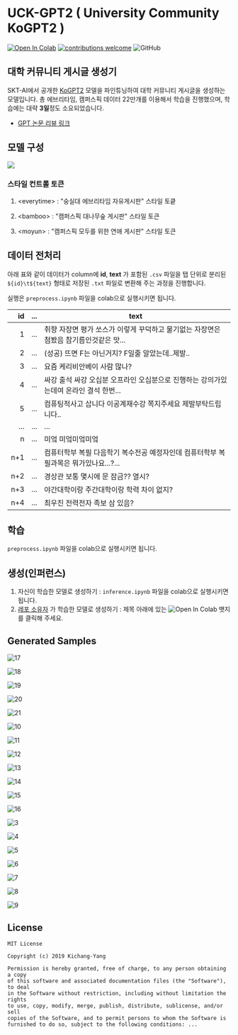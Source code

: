 # UCK-GPT2 ( University Community KoGPT2 )

[![Open In Colab](https://colab.research.google.com/assets/colab-badge.svg)](https://colab.research.google.com/drive/1p6DIxsesi3eJNPwFwvMw0MeM5LkSGoPW?usp=sharing)	[![contributions welcome](https://img.shields.io/badge/contributions-welcome-brightgreen.svg?style=flat)](https://github.com/jason9693/UCK-GPT2/issues)	![GitHub](https://img.shields.io/github/license/jason9693/UCK-GPT2)

## 대학 커뮤니티 게시글 생성기

SKT-AI에서 공개한 [KoGPT2](https://github.com/SKT-AI/KoGPT2) 모델을 파인튜닝하여 대학 커뮤니티 게시글을 생성하는 모델입니다. 총 에브리타임, 캠퍼스픽 데이터 22만개를 이용해서 학습을 진행했으며, 학습에는 대략 **3일**정도 소요되었습니다.

* [GPT 논문 리뷰 링크](https://www.notion.so/Improve-Language-Understanding-by-Generative-Pre-Training-GPT-afb4b5ef6e984961ac022b700c152b6b)

## 모델 구성

![](https://www.notion.so/image/https%3A%2F%2Fs3-us-west-2.amazonaws.com%2Fsecure.notion-static.com%2F0f67986e-9fca-43e4-97a4-c9631633d547%2Feta.png?table=block&id=fc40fe7f-abeb-4f6e-bc9b-651186c0bc77&width=3200&cache=v2)

### 스타일 컨트롤 토큰

1. \<everytime> : "숭실대 에브리타임 자유게시판" 스타일 토킅

2. \<bamboo> : "캠퍼스픽 대나무숲 게시판" 스타일 토큰

3. \<moyun> : "캠퍼스픽 모두를 위한 연애 게시판" 스타일 토큰



## 데이터 전처리

아래 표와 같이 데이터가 column에 **id**, **text** 가 포함된 `.csv` 파일을 탭 단위로 분리된 `${id}\t${text}` 형태로 저장된 `.txt` 파일로 변환해 주는 과정을 진행합니다.

실행은 `preprocess.ipynb` 파일을 colab으로 실행시키면 됩니다.

|   id | ...  | text                                                         |
| ---: | :--- | ------------------------------------------------------------ |
|    1 | ...  | 취향 자장면 평가 쏘스가 이렇게 꾸덕하고 물기없는 자장면은 첨봤음 참기름인것같은 맛... |
|    2 | ...  | (성공) 뜨면 F는 아닌거지? F일줄 알았는데..제발..             |
|    3 | ...  | 요즘 케리비안베이 사람 많나?                                 |
|    4 | ...  | 싸강 출석 싸강 오십분 오프라인 오십분으로 진행하는 강의가있는데여 온라인 결석 한번... |
|    5 | ...  | 컴퓨팅적사고 삽니다 이공계재수강 쪽지주세요 제발부탁드립니다.. |
|  ... | ...  | ...                                                          |
|    n | ...  | 미엌 미엌미엌미엌                                            |
|  n+1 | ...  | 컴퓨터학부 복필 다음학기 복수전공 예정자인데 컴퓨터학부 복필과목은 뭐가있나요...?... |
|  n+2 | ...  | 경상관 보통 몇시에 문 잠금?? 열시?                           |
|  n+3 | ...  | 야간대학이랑 주간대학이랑 학력 차이 없지?                    |
|  n+4 | ...  | 최우진 전력전자 족보 삼 있음?                                |

## 학습

 `preprocess.ipynb` 파일을 colab으로 실행시키면 됩니다.

## 생성(인퍼런스)

1. 자신이 학습한 모델로 생성하기 :  `inference.ipynb` 파일을 colab으로 실행시키면 됩니다.
2. [레포 소유자](https://github.com/jason9693) 가 학습한 모델로 생성하기 : 제목 아래에 있는 ![Open In Colab](https://colab.research.google.com/assets/colab-badge.svg) 뱃지를 클릭해 주세요.

## Generated Samples

![17](README.assets/screenshot17-5138823.png)

![18](README.assets/screenshot18-5138823.png)

![19](README.assets/screenshot19-5138823.png)

![20](README.assets/screenshot20-5138823.png)

![21](README.assets/screenshot21-5138823.png)

![10](README.assets/screenshot10-5138823.png)

![11](README.assets/screenshot11-5138823.png)

![12](README.assets/screenshot12-5138823.png)

![13](README.assets/screenshot13-5138823.png)

![14](README.assets/screenshot14-5138823.png)

![15](README.assets/screenshot15-5138823.png)

![16](README.assets/screenshot16-5138823.png)

![3](README.assets/screenshot3-5138823.png)

![4](README.assets/screenshot4-5138823.png)

![5](README.assets/screenshot5-5138823.png)

![6](README.assets/screenshot6-5138823.png)

![7](README.assets/screenshot7-5138823.png)

![8](README.assets/screenshot8-5138823.png)

![9](README.assets/screenshot9-5138823.png)

## License

```
MIT License

Copyright (c) 2019 Kichang-Yang

Permission is hereby granted, free of charge, to any person obtaining a copy
of this software and associated documentation files (the "Software"), to deal
in the Software without restriction, including without limitation the rights
to use, copy, modify, merge, publish, distribute, sublicense, and/or sell
copies of the Software, and to permit persons to whom the Software is
furnished to do so, subject to the following conditions: ...
```


